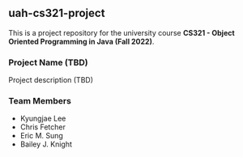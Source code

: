 ## uah-cs321-project

This is a project repository for the university course **CS321 - Object Oriented
Programming in Java (Fall 2022)**.

### Project Name (TBD)

Project description (TBD)

### Team Members

* Kyungjae Lee
* Chris Fetcher
* Eric M. Sung
* Bailey J. Knight
